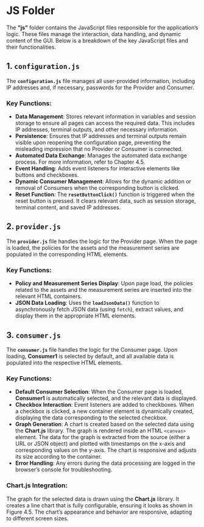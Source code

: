 # JS Folder

The **"js"** folder contains the JavaScript files responsible for the application’s logic. These files manage the interaction, data handling, and dynamic content of the GUI. Below is a breakdown of the key JavaScript files and their functionalities.

## 1. `configuration.js`

The **`configuration.js`** file manages all user-provided information, including IP addresses and, if necessary, passwords for the Provider and Consumer.

### Key Functions:
- **Data Management**: Stores relevant information in variables and session storage to ensure all pages can access the required data. This includes IP addresses, terminal outputs, and other necessary information.
- **Persistence**: Ensures that IP addresses and terminal outputs remain visible upon reopening the configuration page, preventing the misleading impression that no Provider or Consumer is connected.
- **Automated Data Exchange**: Manages the automated data exchange process. For more information, refer to Chapter 4.5.
- **Event Handling**: Adds event listeners for interactive elements like buttons and checkboxes.
- **Dynamic Consumer Management**: Allows for the dynamic addition or removal of Consumers when the corresponding button is clicked.
- **Reset Function**: The **`resetButtonClick()`** function is triggered when the reset button is pressed. It clears relevant data, such as session storage, terminal content, and saved IP addresses.

## 2. `provider.js`

The **`provider.js`** file handles the logic for the Provider page. When the page is loaded, the policies for the assets and the measurement series are populated in the corresponding HTML elements.

### Key Functions:
- **Policy and Measurement Series Display**: Upon page load, the policies related to the assets and the measurement series are inserted into the relevant HTML containers.
- **JSON Data Loading**: Uses the **`loadJsonData()`** function to asynchronously fetch JSON data (using `fetch`), extract values, and display them in the appropriate HTML elements.

## 3. `consumer.js`

The **`consumer.js`** file handles the logic for the Consumer page. Upon loading, **Consumer1** is selected by default, and all available data is populated into the respective HTML elements.

### Key Functions:
- **Default Consumer Selection**: When the Consumer page is loaded, **Consumer1** is automatically selected, and the relevant data is displayed.
- **Checkbox Interaction**: Event listeners are added to checkboxes. When a checkbox is clicked, a new container element is dynamically created, displaying the data corresponding to the selected checkbox.
- **Graph Generation**: A chart is created based on the selected data using the **Chart.js** library. The graph is rendered inside an HTML `<canvas>` element. The data for the graph is extracted from the source (either a URL or JSON object) and plotted with timestamps on the x-axis and corresponding values on the y-axis. The chart is responsive and adjusts its size according to the container.
- **Error Handling**: Any errors during the data processing are logged in the browser’s console for troubleshooting.

### Chart.js Integration:
The graph for the selected data is drawn using the **Chart.js** library. It creates a line chart that is fully configurable, ensuring it looks as shown in Figure 4.5. The chart’s appearance and behavior are responsive, adapting to different screen sizes.

